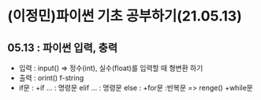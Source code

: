 # (이정민)파이썬 기초 공부하기(21.05.13)
## 05.13 : 파이썬 입력, 충력
+ 입력 : input() => 정수(int), 실수(float)를 입력할 때 형변환 하기
+ 출력 : orint() f-string
+ if문 : 
  +if ... : 명령문 elif ... : 명령문 else :
+for문 :반복문 => renge()
+while문
